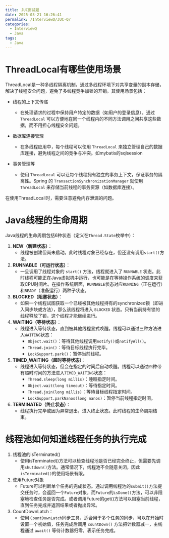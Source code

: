 ```yaml
---
title: JUC面试题
date: 2025-03-21 16:26:41
permalink: /InterviewQ/JUC-Q/
categories:
  - InterviewQ
  - Java
tags:
  - Java
---
```




# ThreadLocal有哪些使用场景

ThreadLocal是一种多线程隔离机制，通过多线程环境下对共享变量的副本存储，解决了线程安全问题，避免了多线程竞争加锁的开销。其使用场景包括：

- 线程的上下文传递
  - 在处理请求的过程中保持用户特定的数据（如用户的登录信息）。通过 `ThreadLocal` 可以方便地在同一个线程内的不同方法调用之间共享这些数据，而不用担心线程安全问题。

- 数据库连接管理
  - 在多线程应用中，每个线程可以使用 `ThreadLocal` 来独立管理自己的数据库连接，避免线程之间的竞争与冲突。如mybatis的sqlsession
- 事务管理等
  - 使用 `ThreadLocal` 可以让每个线程拥有独立的事务上下文，保证事务的隔离性。Spring 的 `TransactionSynchronizationManager` 就使用 `ThreadLocal` 来存储当前线程的事务资源（如数据库连接）。

在使用ThreadLocall时，需要注意避免内存泄漏的问题。



# Java线程的生命周期

Java线程的生命周期包括6种状态（定义在`Thread.State`枚举中）：

1. **NEW（新建状态）**：
   - 线程被创建但尚未启动。此时线程对象已经存在，但还没有调用`start()`方法。
2. **RUNNABLE（可运行状态）**：
   - 一旦调用了线程对象的 `start()` 方法，线程就进入了 `RUNNABLE` 状态。此时线程可能正在Java虚拟机中运行，也可能是在等待操作系统的调度来获取CPU时间片。在操作系统层面，`RUNNABLE`状态对应`RUNNING`（正在运行）和`READY`（准备运行）两种子状态。
3. **BLOCKED（阻塞状态）**：
   - 如果一个线程试图获取一个已经被其他线程持有的synchronized锁（即进入同步块或方法），那么该线程将进入 `BLOCKED` 状态。只有当前持有锁的线程释放了锁，这个线程才能继续进行。
4. **WAITING（等待状态）**：
   - 线程进入等待状态，直到被其他线程显式唤醒。线程可以通过三种方法进入`WAITING`状态：
     - `Object.wait()`：等待其他线程调用`notify()`或`notifyAll()`。
     - `Thread.join()`：等待目标线程执行完毕。
     - `LockSupport.park()`：暂停当前线程。
5. **TIMED_WAITING（超时等待状态）**：
   - 线程进入等待状态，但会在指定的时间后自动唤醒。线程可以通过四种带有超时时间的方法进入`TIMED_WAITING`状态：
     - `Thread.sleep(long millis)`：睡眠指定时间。
     - `Object.wait(long timeout)`：等待指定时间。
     - `Thread.join(long millis)`：等待目标线程指定时间。
     - `LockSupport.parkNanos(long nanos)`：暂停当前线程指定时间。
6. **TERMINATED（终止状态）**：
   - 线程执行完毕或因为异常退出，进入终止状态。此时线程的生命周期结束。



# 线程池如何知道线程任务的执行完成

1. 线程池的isTerminated()
   - 使用isTerminated()方法可以检查线程池是否已经完全终止，但需要先调用`shutdown()`方法。通常情况下，线程池不会随意关闭，因此`isTerminated()`的使用场景有限。
2. 使用Future对象
   - Future可以判断单个任务的完成状态。通过调用线程池的`submit()`方法提交任务时，会返回一个`Future`对象，而`Future`的`isDone()`方法，可以非阻塞地检查任务是否完成。或者调用Future的get()方法可以阻塞当前线程，直到任务完成并返回结果或者抛出异常。
3. CountDownLatch：
   - 使用 `CountDownLatch`同步工具，适合用于多个任务的同步，可以在开始时设置一个初始值，任务完成后调用 `countDown()` 方法把计数器减一，主线程通过 `await()` 等待计数器归零，表示任务完成。
